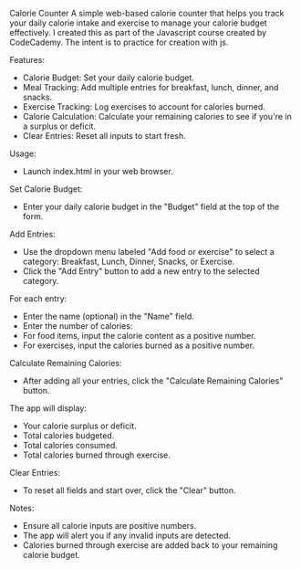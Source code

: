 Calorie Counter
A simple web-based calorie counter that helps you track your daily calorie intake and exercise to manage your calorie budget effectively. I created this as part of the Javascript course created by CodeCademy. The intent is to practice for creation with js.

Features:
- Calorie Budget: Set your daily calorie budget.
- Meal Tracking: Add multiple entries for breakfast, lunch, dinner, and snacks.
- Exercise Tracking: Log exercises to account for calories burned.
- Calorie Calculation: Calculate your remaining calories to see if you're in a surplus or deficit.
- Clear Entries: Reset all inputs to start fresh.

Usage:
- Launch index.html in your web browser.

Set Calorie Budget:
- Enter your daily calorie budget in the "Budget" field at the top of the form.

Add Entries:
- Use the dropdown menu labeled "Add food or exercise" to select a category: Breakfast, Lunch, Dinner, Snacks, or Exercise.
- Click the "Add Entry" button to add a new entry to the selected category.

For each entry:
- Enter the name (optional) in the "Name" field.
- Enter the number of calories:
- For food items, input the calorie content as a positive number.
- For exercises, input the calories burned as a positive number.

Calculate Remaining Calories:
- After adding all your entries, click the "Calculate Remaining Calories" button.

The app will display:
- Your calorie surplus or deficit.
- Total calories budgeted.
- Total calories consumed.
- Total calories burned through exercise.

Clear Entries:
- To reset all fields and start over, click the "Clear" button.

Notes:
- Ensure all calorie inputs are positive numbers.
- The app will alert you if any invalid inputs are detected.
- Calories burned through exercise are added back to your remaining calorie budget.